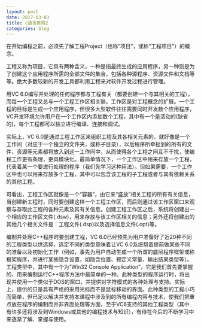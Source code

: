 ```yaml
---
layout: post
date: 2017-03-03
title: c语言教程2
categories: blog
---
```


在开始编程之前，必须先了解工程Project（也称“项目”，或称“工程项目”）的概念。

工程又称为项目，它具有两种含义，一种是指最终生成的应用程序，另一种则是为了创建这个应用程序所需的全部文件的集合，包括各种源程序、资源文件和文档等等。绝大多数较新的开发工具都利用工程来对软件开发过程进行管理。

用VC 6.0编写并处理的任何程序都与工程有关（都要创建一个与其相关的工程），而每一个工程又总与一个工程工作区相关联。工作区是对工程概念的扩展。一个工程的目标是生成一个应用程序，但很多大型软件往往需要同时开发数个应用程序，VC开发环境允许用户在一个工作区内添加数个工程，其中有一个是活动的(缺省的)，每个工程都可以独立进行编译、连接和调试。

实际上，VC 6.0是通过工程工作区来组织工程及其各相关元素的，就好像是一个工作间（对应于一个独立的文件夹，或称子目录），以后程序所牵扯到的所有的文件、资源等元素都将放入到这一工作间中，从而使得各个工程之间互不干扰，使编程工作更有条理，更具模块化。最简单情况下，一个工作区中用来存放一个工程，代表着某一个要进行处理的程序（我们先学习这种用法）。但如果需要，一个工作区中也可以用来存放多个工程，其中可以包含该工程的子工程或者与其有依赖关系的其他工程。

可看出，工程工作区就像是一个“容器”，由它来“盛放”相关工程的所有有关信息，当创建新工程时，同时要创建这样一个工程工作区，而后则通过该工作区窗口来观察与存取此工程的各种元素及其有关信息。创建工程工作区之后，系统将创建出一个相应的工作区文件(.dsw)，用来存放与该工作区相关的信息；另外还将创建出的其他几个相关文件是：工程文件(.dsp)以及选择信息文件(.opt)等。

编制并处理C++程序时要创建工程，VC 6.0已经预先为用户准备好了近20种不同的工程类型以供选择，选定不同的类型意味着让VC 6.0系统帮着提前做某些不同的准备以及初始化工作（例如，事先为用户自动生成一个所谓的底层程序框架或称框架程序，并进行某些隐含设置，如隐含位置、预定义常量、输出结果类型等）。工程类型中，其中有一个为“Win32 Console Application”，它是我们首先要掌握的、用来编制运行C++程序方法中最简单的一种。此种类型的程序运行时，将出现并使用一个类似于DOS的窗口，并提供对字符模式的各种处理与支持。实际上，提供的只是具有严格的采用光标而不是鼠标移动的界面。此种类型的工程小巧而简单，但已足以解决并支持本课程中涉及到的所有编程内容与技术，使我们把重点放在程序的编制而并非界面处理等方面，至于VC6支持的其他工程类型（其中有许多还将涉及到Windows或其他的编程技术与知识），有待在今后的不断学习中来逐渐了解、掌握与使用。
